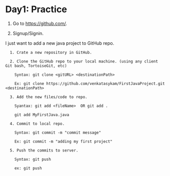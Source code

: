 # Day1: Practice

  1. Go to https://github.com/.
  
  2. Signup/Signin.
  
  I just want to add a new java project to GitHub repo.

      1. Crate a new repository in GitHub.

      2. Clone the GitHub repo to your local machine. (using any client Git bash, TortoiseGit, etc)

        Syntax: git clone <gitURL> <destinationPath>

        Ex: git clone https://github.com/venkatasykam/FirstJavaProject.git <destinationPath>

      3. Add the new files/code to repo.

        Syantax: git add <fileName>  OR git add .

        git add MyFirstJava.java

      4. Commit to local repo.

        Syntax: git commit -m "commit message"

        Ex: git commit -m "adding my first project"

      5. Push the commits to server.

        Syntax: git push

        ex: git push 

